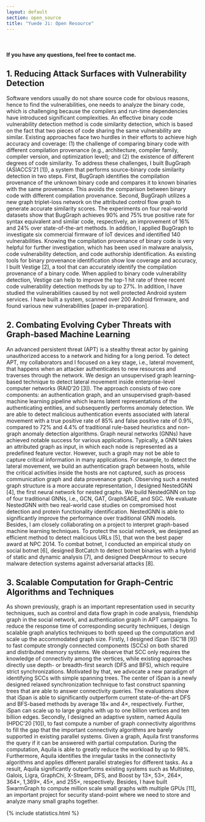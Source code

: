 ```yaml
---
layout: default
section: open_source 
title: "Yuede Ji: Open Resource"
---
```

&nbsp;

#### If you have any questions, feel free to contact me. 

## 1. Reducing Attack Surfaces with Vulnerability Detection 

Software vendors usually do not share source code for obvious reasons, hence to find the vulnerabilities, one needs to analyze the binary code, which is challenging because the compilers and run-time dependencies have introduced significant complexities. An effective binary code vulnerability detection method is code similarity detection, which is based on the fact that two pieces of code sharing the same vulnerability are similar. Existing approaches face two hurdles in their efforts to achieve high accuracy and coverage: (1) the challenge of comparing binary code with different compilation provenance (e.g., architecture, compiler family, compiler version, and optimization level); and (2) the existence of different degrees of code similarity.
To address these challenges, I built BugGraph (ASIACCS’21 [1]), a system that performs source-binary code similarity detection in two steps. First, BugGraph identifies the compilation provenance of the unknown binary code and compares it to known binaries with the same provenance. This avoids the comparison between binary code with different compilation provenance. Second, BugGraph utilizes a new graph triplet-loss network on the attributed control flow graph to generate accurate similarity scores. The experiments on four real-world datasets show that BugGraph achieves 90% and 75% true positive rate for syntax equivalent and similar code, respectively, an improvement of 16% and 24% over state-of-the-art methods. In addition, I applied BugGraph to investigate six commercial firmware of IoT devices and identified 140 vulnerabilities.
Knowing the compilation provenance of binary code is very helpful for further investigation, which has been used in malware analysis, code vulnerability detection, and code authorship identification. As existing tools for binary provenance identification show low coverage and accuracy, I built Vestige [2], a tool that can accurately identify the compilation provenance of a binary code. When applied to binary code vulnerability detection, Vestige can help to improve the top-1 hit rate of three recent code vulnerability detection methods by up to 27%.
In addition, I have studied the vulnerabilities caused by not well protected Android system services. I have built a system, scanned over 200 Android firmware, and found various new vulnerabilities [paper in-preparation].

## 2. Combating Evolving Cyber Threats with Graph-based Machine Learning

An advanced persistent threat (APT) is a stealthy threat actor by gaining unauthorized access to a network and hiding for a long period. To detect APT, my collaborators and I focused on a key stage, i.e., lateral movement, that happens when an attacker authenticates to new resources and traverses through the network. We design an unsupervised graph learning-based technique to detect lateral movement inside enterprise-level computer networks (RAID’20 [3]). The approach consists of two core components: an authentication graph, and an unsupervised graph-based machine learning pipeline which learns latent representations of the authenticating entities, and subsequently performs anomaly detection. We are able to detect malicious authentication events associated with lateral movement with a true positive rate of 85% and false positive rate of 0.9%, compared to 72% and 4.4% of traditional rule-based heuristics and non-graph anomaly detection algorithms.
Graph neural networks (GNNs) have achieved notable success for various applications. Typically, a GNN takes an attributed graph as input, in which each node is represented as a predefined feature vector. However, such a graph may not be able to capture critical information in many applications. For example, to detect the lateral movement, we build an authentication graph between hosts, while the critical activities inside the hosts are not captured, such as process communication graph and data provenance graph. Observing such a nested graph structure is a more accurate representation, I designed NestedGNN [4], the first neural network for nested graphs. We build NestedGNN on top of four traditional GNNs, i.e., GCN, GAT, GraphSAGE, and SGC. We evaluate NestedGNN with two real-world case studies on compromised host detection and protein functionality identification. NestedGNN is able to significantly improve the performance over traditional GNN models.
Besides, I am closely collaborating on a project to interpret graph-based machine learning techniques. To protect the social network, we designed an efficient method to detect malicious URLs [5], that won the best paper award at NPC 2014. To combat botnet, I conducted an empirical study on social botnet [6], designed BotCatch to detect botnet binaries with a hybrid of static and dynamic analysis [7], and designed DeepArmour to secure malware detection systems against adversarial attacks [8].

## 3. Scalable Computation for Graph-Centric Algorithms and Techniques

As shown previously, graph is an important representation used in security techniques, such as control and data flow graph in code analysis, friendship graph in the social network, and authentication graph in APT campaigns. To reduce the response time of corresponding security techniques, I design scalable graph analytics techniques to both speed up the computation and scale up the accommodated graph size.
Firstly, I designed iSpan (SC’18 [9]) to fast compute strongly connected components (SCCs) on both shared and distributed memory systems. We observe that SCC only requires the knowledge of connectivity among the vertices, while existing approaches directly use depth- or breadth-first search (DFS and BFS), which require strict synchronizations. Motivated by that, we advocate a new paradigm of identifying SCCs with simple spanning trees. The center of iSpan is a newly designed relaxed synchronization technique to fast construct spanning trees that are able to answer connectivity queries. The evaluations show that iSpan is able to significantly outperform current state-of-the-art DFS and BFS-based methods by average 18× and 4×, respectively. Further, iSpan can scale up to large graphs with up to one billion vertices and ten billion edges.
Secondly, I designed an adaptive system, named Aquila (HPDC’20 [10]), to fast compute a number of graph connectivity algorithms to fill the gap that the important connectivity algorithms are barely supported in existing parallel systems. Given a graph, Aquila first transforms the query if it can be answered with partial computation. During the computation, Aquila is able to greatly reduce the workload by up to 98%. Furthermore, Aquila identifies the irregular tasks in the connectivity algorithms and applies different parallel strategies for different tasks. As a result, Aquila significantly outperforms existing systems such as Multistep, Galois, Ligra, GraphChi, X-Stream, DFS, and Boost by 13×, 53×, 264×, 364×, 1,369×, 45×, and 255×, respectively. Besides, I have built SwarmGraph to compute million scale small graphs with multiple GPUs [11], an important project for security stand-point where we need to store and analyze many small graphs together.

{% include statistics.html %}
